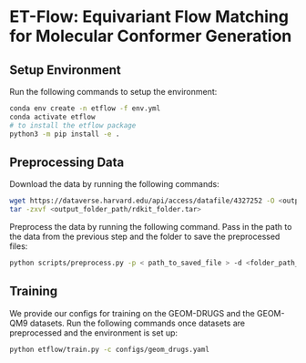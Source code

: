 # ET-Flow: Equivariant Flow Matching for Molecular Conformer Generation


## Setup Environment
Run the following commands to setup the environment:
```bash
conda env create -n etflow -f env.yml
conda activate etflow
# to install the etflow package
python3 -m pip install -e .
```

## Preprocessing Data
Download the data by running the following commands:
```bash
wget https://dataverse.harvard.edu/api/access/datafile/4327252 -O <output_folder_path/rdkit_folder.tar>
tar -zxvf <output_folder_path/rdkit_folder.tar>
```

Preprocess the data by running the following command. Pass in the path to the data from the previous step and the folder to save the preprocessed files:
```bash
python scripts/preprocess.py -p < path_to_saved_file > -d <folder_path_to_save_outputs>
```

## Training
We provide our configs for training on the GEOM-DRUGS and the GEOM-QM9 datasets. Run the following commands once datasets are preprocessed and the environment is set up:

```bash
python etflow/train.py -c configs/geom_drugs.yaml
```
